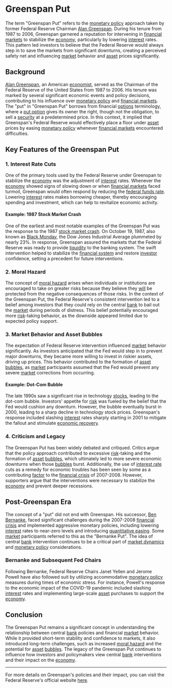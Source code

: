 # Greenspan Put

The term "Greenspan Put" refers to the [monetary policy](../m/monetary_policy.md) approach taken by former Federal Reserve Chairman [Alan Greenspan](../a/alan_greenspan.md). During his tenure from 1987 to 2006, Greenspan garnered a reputation for intervening in [financial markets](../f/financial_market.md) to stabilize the [economy](../e/economy.md), particularly by lowering [interest](../i/interest.md) rates. This pattern led investors to believe that the Federal Reserve would always step in to save the markets from significant downturns, creating a perceived safety net and influencing [market](../m/market.md) behavior and [asset](../a/asset.md) prices significantly.

## Background

[Alan Greenspan](../a/alan_greenspan.md), an American [economist](../e/economist.md), served as the Chairman of the Federal Reserve of the United States from 1987 to 2006. His tenure was marked by several significant economic events and policy decisions, contributing to his influence over [monetary policy](../m/monetary_policy.md) and [financial markets](../f/financial_market.md). The "put" in "Greenspan Put" borrows from financial [options](../o/options.md) terminology, where a [put option](../p/put.md) gives its owner the right, though not the obligation, to sell a [security](../s/security.md) at a predetermined price. In this context, it implied that Greenspan's Federal Reserve would effectively place a floor under [asset](../a/asset.md) prices by easing [monetary policy](../m/monetary_policy.md) whenever [financial markets](../f/financial_market.md) encountered difficulties.

## Key Features of the Greenspan Put

### 1. **Interest Rate Cuts**

One of the primary tools used by the Federal Reserve under Greenspan to stabilize the [economy](../e/economy.md) was the adjustment of [interest](../i/interest.md) rates. Whenever the [economy](../e/economy.md) showed signs of slowing down or when [financial markets](../f/financial_market.md) faced turmoil, Greenspan would often respond by reducing the [federal funds rate](../f/federal_funds_rate.md). Lowering [interest](../i/interest.md) rates makes borrowing cheaper, thereby encouraging spending and investment, which can help to revitalize economic activity.

#### Example: 1987 Stock Market Crash

One of the earliest and most notable examples of the Greenspan Put was the response to the 1987 [stock market crash](../s/stock_market_crash.md). On October 19, 1987, also known as [Black Monday](../b/black_monday.md), the Dow Jones Industrial Average plummeted by nearly 23%. In response, Greenspan assured the markets that the Federal Reserve was ready to provide [liquidity](../l/liquidity.md) to the banking system. The swift intervention helped to stabilize the [financial system](../f/financial_system.md) and restore [investor](../i/investor.md) confidence, setting a precedent for future interventions.

### 2. **Moral Hazard**

The concept of [moral hazard](../m/moral_hazard.md) arises when individuals or institutions are encouraged to take on greater risks because they believe they [will](../w/will.md) be protected from the negative consequences of those risks. In the context of the Greenspan Put, the Federal Reserve's consistent intervention led to a belief among investors that they could rely on the central [bank](../b/bank.md) to bail out the [market](../m/market.md) during periods of distress. This belief potentially encouraged more [risk](../r/risk.md)-taking behavior, as the downside appeared limited due to expected policy support.

### 3. **Market Behavior and Asset Bubbles**

The expectation of Federal Reserve intervention influenced [market](../m/market.md) behavior significantly. As investors anticipated that the Fed would step in to prevent major downturns, they became more willing to invest in riskier assets, driving up prices. This behavior contributed to the formation of [asset](../a/asset.md) [bubbles](../b/bubble.md), as [market](../m/market.md) participants assumed that the Fed would prevent any severe [market](../m/market.md) corrections from occurring.

#### Example: Dot-Com Bubble

The late 1990s saw a significant rise in technology [stocks](../s/stock.md), leading to the dot-com bubble. Investors' appetite for [risk](../r/risk.md) was fueled by the belief that the Fed would cushion any downturn. However, the bubble eventually burst in 2000, leading to a sharp decline in technology stock prices. Greenspan's response included slashing [interest](../i/interest.md) rates sharply starting in 2001 to mitigate the fallout and stimulate [economic recovery](../e/economic_recovery.md).

### 4. **Criticism and Legacy**

The Greenspan Put has been widely debated and critiqued. Critics argue that the policy approach contributed to excessive [risk](../r/risk.md)-taking and the formation of [asset](../a/asset.md) [bubbles](../b/bubble.md), which ultimately led to more severe economic downturns when those [bubbles](../b/bubble.md) burst. Additionally, the use of [interest rate](../i/interest_rate.md) cuts as a remedy for economic troubles has been seen by some as a contributing [factor](../f/factor.md) to the [financial crisis](../f/financial_crisis.md) of 2007-2008. However, supporters argue that the interventions were necessary to stabilize the [economy](../e/economy.md) and prevent deeper recessions.

## Post-Greenspan Era

The concept of a "put" did not end with Greenspan. His successor, [Ben Bernanke](../b/ben_bernanke.md), faced significant challenges during the 2007-2008 [financial crisis](../f/financial_crisis.md) and implemented aggressive monetary policies, including lowering [interest](../i/interest.md) rates to near-zero levels and introducing [quantitative easing](../q/quantitative_easing.md). Some [market](../m/market.md) participants referred to this as the "Bernanke Put". The idea of central [bank](../b/bank.md) intervention continues to be a critical part of [market dynamics](../m/market_dynamics.md) and [monetary policy](../m/monetary_policy.md) considerations.

### Bernanke and Subsequent Fed Chairs

Following Bernanke, Federal Reserve Chairs Janet Yellen and Jerome Powell have also followed suit by utilizing accommodative [monetary policy](../m/monetary_policy.md) measures during times of economic stress. For instance, Powell's response to the economic impact of the COVID-19 pandemic included slashing [interest](../i/interest.md) rates and implementing large-scale [asset](../a/asset.md) purchases to support the [economy](../e/economy.md).

## Conclusion

The Greenspan Put remains a significant concept in understanding the relationship between central [bank](../b/bank.md) policies and financial [market](../m/market.md) behavior. While it provided short-term stability and confidence to markets, it also introduced long-term challenges, such as increased [moral hazard](../m/moral_hazard.md) and the potential for [asset](../a/asset.md) [bubbles](../b/bubble.md). The legacy of the Greenspan Put continues to influence how investors and policymakers view central [bank](../b/bank.md) interventions and their impact on the [economy](../e/economy.md).

---

For more details on Greenspan's policies and their impact, you can visit the Federal Reserve's official website [here](https://www.federalreserve.gov/).